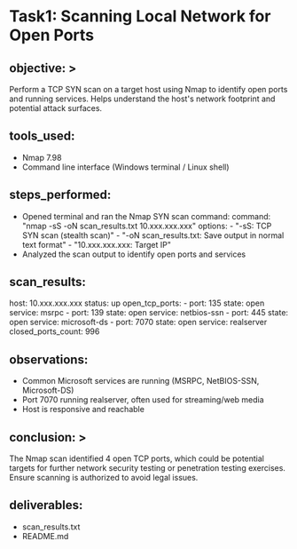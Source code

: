# Task1: Scanning Local Network for Open Ports

## objective: >
  Perform a TCP SYN scan on a target host using Nmap to identify open ports
  and running services. Helps understand the host's network footprint and potential attack surfaces.

## tools_used:
  - Nmap 7.98
  - Command line interface (Windows terminal / Linux shell)

## steps_performed:
  - Opened terminal and ran the Nmap SYN scan command:
      command: "nmap -sS -oN scan_results.txt 10.xxx.xxx.xxx"
      options:
        - "-sS: TCP SYN scan (stealth scan)"
        - "-oN scan_results.txt: Save output in normal text format"
        - "10.xxx.xxx.xxx: Target IP"
  - Analyzed the scan output to identify open ports and services

## scan_results:
  host: 10.xxx.xxx.xxx
  status: up
  open_tcp_ports:
    - port: 135
      state: open
      service: msrpc
    - port: 139
      state: open
      service: netbios-ssn
    - port: 445
      state: open
      service: microsoft-ds
    - port: 7070
      state: open
      service: realserver
  closed_ports_count: 996

## observations:
  - Common Microsoft services are running (MSRPC, NetBIOS-SSN, Microsoft-DS)
  - Port 7070 running realserver, often used for streaming/web media
  - Host is responsive and reachable

## conclusion: >
  The Nmap scan identified 4 open TCP ports, which could be potential targets
  for further network security testing or penetration testing exercises.
  Ensure scanning is authorized to avoid legal issues.

## deliverables:
  - scan_results.txt
  - README.md

